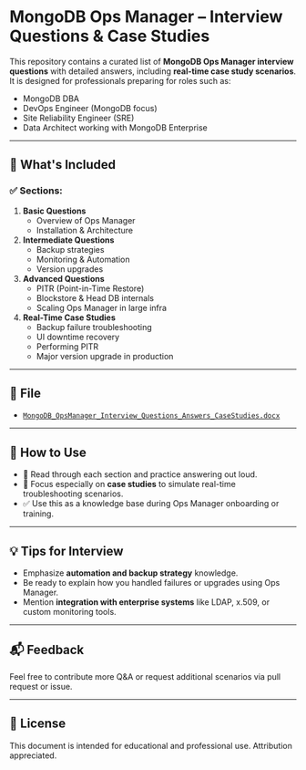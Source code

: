 # MongoDB Ops Manager – Interview Questions & Case Studies

This repository contains a curated list of **MongoDB Ops Manager interview questions** with detailed answers, including **real-time case study scenarios**. It is designed for professionals preparing for roles such as:

- MongoDB DBA
- DevOps Engineer (MongoDB focus)
- Site Reliability Engineer (SRE)
- Data Architect working with MongoDB Enterprise

---

## 📘 What's Included

### ✅ Sections:
1. **Basic Questions**
   - Overview of Ops Manager
   - Installation & Architecture
2. **Intermediate Questions**
   - Backup strategies
   - Monitoring & Automation
   - Version upgrades
3. **Advanced Questions**
   - PITR (Point-in-Time Restore)
   - Blockstore & Head DB internals
   - Scaling Ops Manager in large infra
4. **Real-Time Case Studies**
   - Backup failure troubleshooting
   - UI downtime recovery
   - Performing PITR
   - Major version upgrade in production

---

## 📄 File

- [`MongoDB_OpsManager_Interview_Questions_Answers_CaseStudies.docx`](./MongoDB_OpsManager_Interview_Questions_Answers_CaseStudies.docx)

---

## 🔧 How to Use

- 📖 Read through each section and practice answering out loud.
- 🧠 Focus especially on **case studies** to simulate real-time troubleshooting scenarios.
- ✅ Use this as a knowledge base during Ops Manager onboarding or training.

---

## 💡 Tips for Interview

- Emphasize **automation and backup strategy** knowledge.
- Be ready to explain how you handled failures or upgrades using Ops Manager.
- Mention **integration with enterprise systems** like LDAP, x.509, or custom monitoring tools.

---

## 📬 Feedback

Feel free to contribute more Q&A or request additional scenarios via pull request or issue.

---

## 📘 License

This document is intended for educational and professional use. Attribution appreciated.
